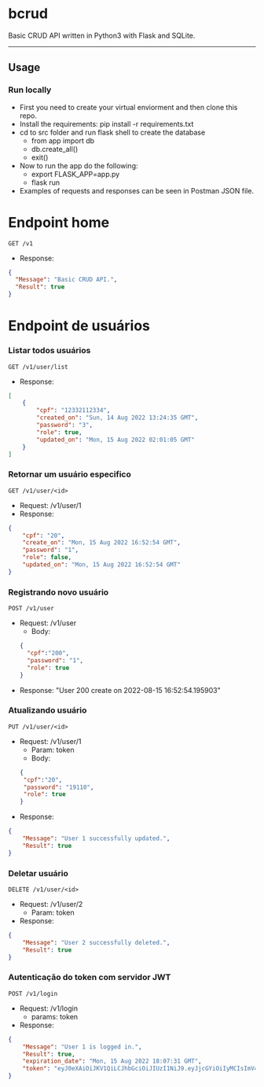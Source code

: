 # bcrud
Basic CRUD API written in Python3 with Flask and SQLite.

<hr>

## Usage

### Run locally
- First you need to create your virtual enviorment and then clone this repo.
- Install the requirements: pip install -r requirements.txt
- cd to src folder and run flask shell to create the database
  - from app import db
  - db.create_all()
  - exit()
- Now to run the app do the following:
  - export FLASK_APP=app.py
  - flask run     
- Examples of requests and responses can be seen in Postman JSON file.

# Endpoint home

`GET /v1`
* Response: 

```json
{
  "Message": "Basic CRUD API.",
  "Result": true
}
```

# Endpoint de usuários

### Listar todos usuários

`GET /v1/user/list`
* Response: 
```json
[
    {
        "cpf": "12332112334",
        "created_on": "Sun, 14 Aug 2022 13:24:35 GMT",
        "password": "3",
        "role": true,
        "updated_on": "Mon, 15 Aug 2022 02:01:05 GMT"
    }
]
```

### Retornar um usuário especifico

`GET /v1/user/<id>`
* Request: /v1/user/1
* Response:
```json
{
    "cpf": "20",
    "create_on": "Mon, 15 Aug 2022 16:52:54 GMT",
    "password": "1",
    "role": false,
    "updated_on": "Mon, 15 Aug 2022 16:52:54 GMT"
}
```

### Registrando novo usuário

`POST /v1/user`
* Request: /v1/user
  * Body:
  ```json
  {
    "cpf":"200",
    "password": "1",
    "role": true
  } 
  ```
* Response: "User 200 create on 2022-08-15 16:52:54.195903"

### Atualizando usuário

`PUT /v1/user/<id>`
* Request: /v1/user/1
  * Param: token
  * Body:
   ```json
   {
    "cpf":"20",
    "password": "19110",
    "role": true
   }
   ```
* Response:
```json
{
    "Message": "User 1 successfully updated.",
    "Result": true
}
```

### Deletar usuário

`DELETE /v1/user/<id>`
* Request: /v1/user/2
  * Param: token 
* Response:
```json
{
    "Message": "User 2 successfully deleted.",
    "Result": true
}
```

### Autenticação do token com servidor JWT

`POST /v1/login`
* Request: /v1/login
  * params: token   
* Response:
```json
{
    "Message": "User 1 is logged in.",
    "Result": true,
    "expiration_date": "Mon, 15 Aug 2022 18:07:31 GMT",
    "token": "eyJ0eXAiOiJKV1QiLCJhbGciOiJIUzI1NiJ9.eyJjcGYiOiIyMCIsImV4cCI6MTY2MDU4Njg1MX0.M_dQqap0hT4LzX0AFWcZRTNVsG6MOD2KGmk4IP5AGRY"
}
```
